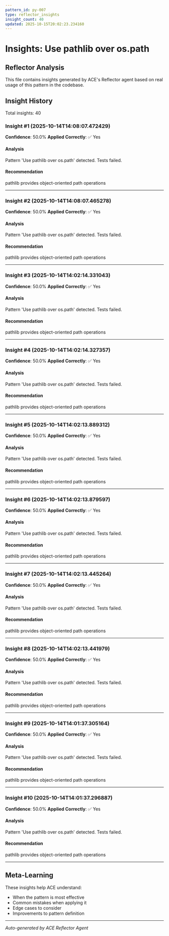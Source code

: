 ```yaml
---
pattern_id: py-007
type: reflector_insights
insight_count: 40
updated: 2025-10-15T20:02:23.234160
---
```

# Insights: Use pathlib over os.path

## Reflector Analysis

This file contains insights generated by ACE's Reflector agent based on real usage of this pattern in the codebase.

## Insight History

Total insights: 40

### Insight #1 (2025-10-14T14:08:07.472429)

**Confidence**: 50.0%
**Applied Correctly**: ✅ Yes

#### Analysis

Pattern 'Use pathlib over os.path' detected. Tests failed.

#### Recommendation

pathlib provides object-oriented path operations

---

### Insight #2 (2025-10-14T14:08:07.465278)

**Confidence**: 50.0%
**Applied Correctly**: ✅ Yes

#### Analysis

Pattern 'Use pathlib over os.path' detected. Tests failed.

#### Recommendation

pathlib provides object-oriented path operations

---

### Insight #3 (2025-10-14T14:02:14.331043)

**Confidence**: 50.0%
**Applied Correctly**: ✅ Yes

#### Analysis

Pattern 'Use pathlib over os.path' detected. Tests failed.

#### Recommendation

pathlib provides object-oriented path operations

---

### Insight #4 (2025-10-14T14:02:14.327357)

**Confidence**: 50.0%
**Applied Correctly**: ✅ Yes

#### Analysis

Pattern 'Use pathlib over os.path' detected. Tests failed.

#### Recommendation

pathlib provides object-oriented path operations

---

### Insight #5 (2025-10-14T14:02:13.889312)

**Confidence**: 50.0%
**Applied Correctly**: ✅ Yes

#### Analysis

Pattern 'Use pathlib over os.path' detected. Tests failed.

#### Recommendation

pathlib provides object-oriented path operations

---

### Insight #6 (2025-10-14T14:02:13.879597)

**Confidence**: 50.0%
**Applied Correctly**: ✅ Yes

#### Analysis

Pattern 'Use pathlib over os.path' detected. Tests failed.

#### Recommendation

pathlib provides object-oriented path operations

---

### Insight #7 (2025-10-14T14:02:13.445264)

**Confidence**: 50.0%
**Applied Correctly**: ✅ Yes

#### Analysis

Pattern 'Use pathlib over os.path' detected. Tests failed.

#### Recommendation

pathlib provides object-oriented path operations

---

### Insight #8 (2025-10-14T14:02:13.441979)

**Confidence**: 50.0%
**Applied Correctly**: ✅ Yes

#### Analysis

Pattern 'Use pathlib over os.path' detected. Tests failed.

#### Recommendation

pathlib provides object-oriented path operations

---

### Insight #9 (2025-10-14T14:01:37.305164)

**Confidence**: 50.0%
**Applied Correctly**: ✅ Yes

#### Analysis

Pattern 'Use pathlib over os.path' detected. Tests failed.

#### Recommendation

pathlib provides object-oriented path operations

---

### Insight #10 (2025-10-14T14:01:37.296887)

**Confidence**: 50.0%
**Applied Correctly**: ✅ Yes

#### Analysis

Pattern 'Use pathlib over os.path' detected. Tests failed.

#### Recommendation

pathlib provides object-oriented path operations

---

## Meta-Learning

These insights help ACE understand:
- When the pattern is most effective
- Common mistakes when applying it
- Edge cases to consider
- Improvements to pattern definition

---

*Auto-generated by ACE Reflector Agent*
